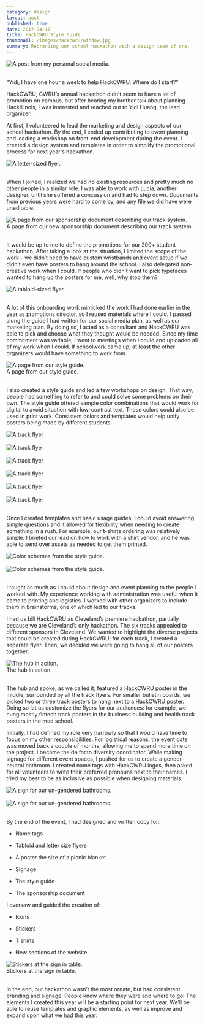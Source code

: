 ```yaml
---
category: design
layout: post
published: true
date: 2017-04-17
title: HackCWRU Style Guide
thumbnail: /images/hackcwru/window.jpg
summary: Rebranding our school hackathon with a design team of one.
---
```

<div class = "post-image">
<img alt ="A post from my personal social media." src= "/images/hackcwru/window.jpg"/> <br/>
</div>
<br/>

“Yidi, I have one hour a week to help HackCWRU. Where do I start?”

HackCWRU, CWRU’s annual hackathon didn’t seem to have a lot of promotion on campus, but after hearing my brother talk about planning HackIllinois, I was interested and reached out to Yidi Huang, the lead organizer.

At first, I volunteered to lead the marketing and design aspects of our school hackathon. By the end, I ended up contributing to event planning and leading a workshop on front-end development during the event. I created a design system and templates in order to simplify the promotional process for next year's hackathon.

<div class = "post-image">
<img alt ="A letter-sized flyer." src= "/images/hackcwru/hackCWRU-letter-flyer-3-6-03.png"/> <br/>
</div>
<br/>

When I joined, I realized we had no existing resources and pretty much no other people in a similar role. I was able to work with Lucia, another designer, until she suffered a concussion and had to step down. Documents from previous years were hard to come by, and any file we did have were uneditable.

<div class = "post-image">
<img alt ="A page from our sponsorship document describing our track system." src= "/images/hackcwru/tracks.PNG"/> <br/>
A page from our new sponsorship document describing our track system.
</div>
<br/>

It would be up to me to define the promotions for our 200+ student hackathon. After taking a look at the situation, I limited the scope of the work – we didn’t need to have custom wristbands and event setup if we didn’t even have posters to hang around the school. I also delegated non-creative work when I could. If people who didn’t want to pick typefaces wanted to hang up the posters for me, well, why stop them? 

<div class = "post-image">
<img alt ="A tabloid-sized flyer." src= "/images/hackcwru/hackcwru_spokes-hub-3-28-01.png"/> <br/>
</div>
<br/>

A lot of this onboarding work mimicked the work I had done earlier in the year as promotions director, so I reused materials where I could. I passed along the guide I had written for our social media plan, as well as our marketing plan. By doing so, I acted as a consultant and HackCWRU was able to pick and choose what they thought would be needed. Since my time commitment was variable, I went to meetings when I could and uploaded all of my work when I could. If schoolwork came up, at least the other organizers would have something to work from.

<div class = "post-image">
<img alt ="A page from our style guide." src= "/images/hackcwru/color3.PNG"/> <br/>
A page from our style guide.
</div>
<br/>

I also created a style guide and led a few workshops on design. That way, people had something to refer to and could solve some problems on their own.  The style guide offered sample color combinations that would work for digital to avoid situation with low-contrast text. These colors could also be used in print work. Consistent colors and templates would help unify posters being made by different students.

<div class = "post-image">
<img alt ="A track flyer" src= "/images/hackcwru/hackcwru_spokes-tracks_health.png"/> <br/>
</div>
<br/>
<div class = "post-image">
<img alt ="A track flyer" src= "/images/hackcwru/hackcwru_spokes-tracks_maker.png"/> <br/>
</div>
<br/>
<div class = "post-image">
<img alt ="A track flyer" src= "/images/hackcwru/hackcwru_spokes-tracks_civic.png"/> <br/>
</div>
<br/>
<div class = "post-image">
<img alt ="A track flyer" src= "/images/hackcwru/hackcwru_spokes-tracks_fintech.png"/> <br/>
</div>
<br/>
<div class = "post-image">
<img alt ="A track flyer" src= "/images/hackcwru/hackcwru_spokes-tracks_os.png"/> <br/>
</div>
<br/>
<div class = "post-image">
<img alt ="A track flyer" src= "/images/hackcwru/hackcwru_spokes-tracks_arts.png"/> <br/>
</div>
<br/>

Once I created templates and basic usage guides, I could avoid answering simple questions and it allowed for flexibility when needing to create something in a rush. For example, our t-shirts ordering was relatively simple: I briefed our lead on how to work with a shirt vendor, and he was able to send over assets as needed to get them printed. 

<div class = "post-image">
<img alt ="Color schemes from the style guide." src= "/images/hackcwru/color1.PNG"/> <br/>
</div>
<br/>
<div class = "post-image">
<img alt ="Color schemes from the style guide." src= "/images/hackcwru/color2.PNG"/> <br/>
</div>
<br/>

I taught as much as I could about design and event planning to the people I worked with. My experience working with administration was useful when it came to printing and logistics. I worked with other organizers to include them in brainstorms, one of which led to our tracks.

I had us bill HackCWRU as Cleveland’s premiere hackathon, partially because we are Cleveland’s only hackathon. The six tracks appealed to different sponsors in Cleveland. We wanted to highlight the diverse projects that could be created during HackCWRU; for each track, I created a separate flyer. Then, we decided we were going to hang all of our posters together.

<div class = "post-image">
<img alt ="The hub in action." src= "/images/hackcwru/hub.jpg"/> <br/>
The hub in action.
</div>
<br/>

The hub and spoke, as we called it, featured a HackCWRU poster in the middle, surrounded by all the track flyers. For smaller bulletin boards, we picked two or three track posters to hang next to a HackCWRU poster. Doing so let us customize the flyers for our audiences: for example, we hung mostly fintech track posters in the business building and health track posters in the med school.

Initially, I had defined my role very narrowly so that I would have time to focus on my other responsibilities. For logistical reasons, the event date was moved back a couple of months, allowing me to spend more time on the project. I became the de facto diversity coordinator. While making signage for different event spaces, I pushed for us to create a gender-neutral bathroom. I created name tags with HackCWRU logos, then asked for all volunteers to write their preferred pronouns next to their names. I tried my best to be as inclusive as possible when designing materials.

<div class = "post-image">
<img alt ="A sign for our un-gendered bathrooms." src= "/images/hackcwru/bathroom-01.png"/> <br/>
</div>
<br/>

<div class = "post-image">
<img alt ="A sign for our un-gendered bathrooms." src= "/images/hackcwru/bathroom-02.png"/> <br/>
</div>
<br/>

By the end of the event, I had designed and written copy for:

* Name tags

* Tabloid and letter size flyers

* A poster the size of a picnic blanket

* Signage

* The style guide

* The sponsorship document


I oversaw and guided the creation of: 

* Icons

* Stickers

* T shirts

* New sections of the website


<div class = "post-image">
<img alt ="Stickers at the sign in table." src= "/images/hackcwru/stickers.jpg"/> <br/>
Stickers at the sign in table.
</div>
<br/>

In the end, our hackathon wasn’t the most ornate, but had consistent branding and signage. People knew where they were and where to go! The elements I created this year will be a starting point for next year. We’ll be able to reuse templates and graphic elements, as well as improve and expand upon what we had this year.

